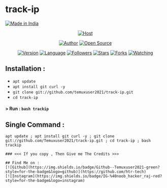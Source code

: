 # track-ip
<p align="left">
<a href="#"><img title="Made in India" src="https://img.shields.io/badge/MADE%20IN-India-green?colorA=%23ff0000&colorB=%23017e40&style=for-the-badge"></a>
</p>
<p align="center">
<a href="#"><img title="Host" src="https://raw.githubusercontent.com/Temuxuser2021/release-download/master/images/banner/trackip.png"></a>
</p>
<p align="center">
<a href="https://github.com/htr-tech"><img title="Author" src="https://img.shields.io/badge/Author-Temuxuser2021-red.svg?style=for-the-badge&logo=github"></a>
<a href="#"><img title="Open Source" src="https://img.shields.io/badge/Open%20Source-%E2%9D%A4-green?style=for-the-badge"></a>
</p>
<p align="center">
<a href="#"><img title="Version" src="https://img.shields.io/badge/Version-2.0-green.svg?style=flat-square"></a>
<a href="#"><img title="Language" src="https://badges.frapsoft.com/bash/v1/bash.png?v=103"></a>
<a href="https://github.com/htr-tech/followers"><img title="Followers" src="https://img.shields.io/github/followers/Temuxser201?color=blue&style=flat-square"></a>
<a href="https://github.com/htr-tech/track-ip/stargazers/"><img title="Stars" src="https://img.shields.io/github/stars/Temuxuser2021/track-ip?color=red&style=flat-square"></a>
<a href="https://github.com/htr-tech/track-ip/network/members"><img title="Forks" src="https://img.shields.io/github/forks/Temuxuser2021/track-ip?color=red&style=flat-square"></a>
<a href="https://github.com/htr-tech/track-ip/watchers"><img title="Watching" src="https://img.shields.io/github/watchers/Temuxuser2021/track-ip?label=Watchers&color=blue&style=flat-square"></a>
</p>

## Installation :

* `apt update`
* `apt install git curl -y`
* `git clone git://github.com/temuxuser2021/track-ip.git`
* `cd track-ip`

#### > Run : `bash trackip`

## Single Command :
```
apt update ; apt install git curl -y ; git clone git://github.com/Temuxuser2021/track-ip.git ; cd track-ip ; bash trackip

### <<< If you copy , Then Give me The Credits >>>

## Find Me on :
[![Github](https://img.shields.io/badge/Github--Temuxuser2021-green?style=for-the-badge&logo=github)](https://github.com/htr-tech)
[![Instagram](https://img.shields.io/badge/IG-%40noob_hacker_raj-red?style=for-the-badge&logo=instagram)
